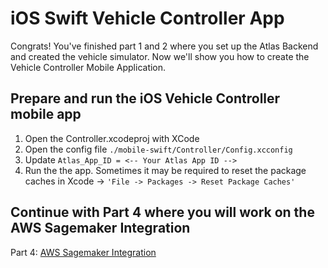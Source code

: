 
# iOS Swift Vehicle Controller App

Congrats! You've finished part 1 and 2 where you set up the Atlas Backend and created the vehicle simulator. Now we'll show you how to create the Vehicle Controller Mobile Application. 

## Prepare and run the iOS Vehicle Controller mobile app

1. Open the Controller.xcodeproj with XCode
2. Open the config file  ```./mobile-swift/Controller/Config.xcconfig```
3. Update ```Atlas_App_ID = <-- Your Atlas App ID -->```
4. Run the the app. Sometimes it may be required to reset the package caches in Xcode -> ```'File -> Packages -> Reset Package Caches'```

## Continue with Part 4 where you will work on the AWS Sagemaker Integration
Part 4: [AWS Sagemaker Integration](https://github.com/mongodb-industry-solutions/Digital-Twins-With-AWS/tree/main/aws-sagemaker)
